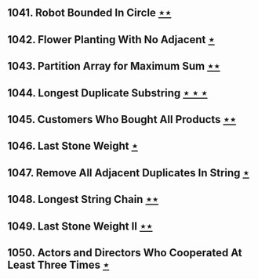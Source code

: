 ## 1041. Robot Bounded In Circle [$\star\star$](https://leetcode.com/problems/robot-bounded-in-circle)

## 1042. Flower Planting With No Adjacent [$\star$](https://leetcode.com/problems/flower-planting-with-no-adjacent)

## 1043. Partition Array for Maximum Sum [$\star\star$](https://leetcode.com/problems/partition-array-for-maximum-sum)

## 1044. Longest Duplicate Substring [$\star\star\star$](https://leetcode.com/problems/longest-duplicate-substring)

## 1045. Customers Who Bought All Products [$\star\star$](https://leetcode.com/problems/customers-who-bought-all-products)

## 1046. Last Stone Weight [$\star$](https://leetcode.com/problems/last-stone-weight)

## 1047. Remove All Adjacent Duplicates In String [$\star$](https://leetcode.com/problems/remove-all-adjacent-duplicates-in-string)

## 1048. Longest String Chain [$\star\star$](https://leetcode.com/problems/longest-string-chain)

## 1049. Last Stone Weight II [$\star\star$](https://leetcode.com/problems/last-stone-weight-ii)

## 1050. Actors and Directors Who Cooperated At Least Three Times [$\star$](https://leetcode.com/problems/actors-and-directors-who-cooperated-at-least-three-times)
